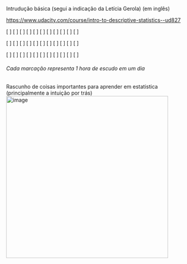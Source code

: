 Intrudução básica (segui a indicação da Letícia Gerola) (em inglês)

https://www.udacity.com/course/intro-to-descriptive-statistics--ud827

[ ] [ ] [ ] [ ] [ ] [ ] [ ] [ ] [ ] [ ] [ ]

[ ] [ ] [ ] [ ] [ ] [ ] [ ] [ ] [ ] [ ] [ ]

[ ] [ ] [ ] [ ] [ ] [ ] [ ] [ ] [ ] [ ] [ ]

###### Cada marcação representa 1 hora de escudo em um dia

Rascunho de coisas importantes para aprender em estatistica (principalmente a intuição por trás)
<img width="436" alt="image" src="https://github.com/user-attachments/assets/f809dc7a-a80c-402c-b5b0-8d882294f4fb">

